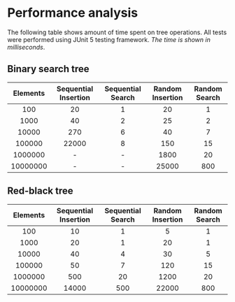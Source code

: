 # Performance analysis
The following table shows amount of time spent on tree operations. All tests were performed using JUnit 5 testing framework. *The time is shown in milliseconds*.

## Binary search tree

| Elements | Sequential Insertion | Sequential Search | Random Insertion | Random Search |
|:--------:|:--------------------:|:-----------------:|:----------------:|:-------------:|
| 100      |          20          |         1         |        20        |       1       |
| 1000     |          40          |         2         |        25        |       2       |
| 10000    |          270         |         6         |        40        |       7       |
| 100000   |         22000        |         8         |        150       |       15      |
| 1000000  |           -          |         -         |       1800       |       20      |
| 10000000 |           -          |         -         |       25000      |      800      |


## Red-black tree

| Elements | Sequential Insertion | Sequential Search | Random Insertion | Random Search |
|:--------:|:--------------------:|:-----------------:|:----------------:|:-------------:|
| 100      |          10          |         1         |         5        |       1       |
| 1000     |          20          |         1         |        20        |       1       |
| 10000    |          40          |         4         |        30        |       5       |
| 100000   |          50          |         7         |        120       |       15      |
| 1000000  |          500         |         20        |       1200       |       20      |
| 10000000 |         14000        |        500        |       22000      |      800      |


